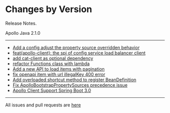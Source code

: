 Changes by Version
==================
Release Notes.

Apollo Java 2.1.0

------------------
* [Add a config adjust the property source overridden behavior](https://github.com/apolloconfig/apollo/pull/4409)
* [feat(apollo-client): the spi of config service load balancer client](https://github.com/apolloconfig/apollo/pull/4394)
* [add cat-client as optional dependency](https://github.com/apolloconfig/apollo/pull/4414)
* [refactor Functions class with lambda](https://github.com/apolloconfig/apollo/pull/4419)
* [Add a new API to load items with pagination](https://github.com/apolloconfig/apollo/pull/4468)
* [fix openapi item with url illegalKey 400 error](https://github.com/apolloconfig/apollo/pull/4549)
* [Add overloaded shortcut method to register BeanDefinition](https://github.com/apolloconfig/apollo/pull/4574)
* [Fix ApolloBootstrapPropertySources precedence issue](https://github.com/apolloconfig/apollo-java/pull/3)
* [Apollo Client Support Spring Boot 3.0](https://github.com/apolloconfig/apollo-java/pull/4)

------------------
All issues and pull requests are [here](https://github.com/apolloconfig/apollo-java/milestone/1?closed=1)